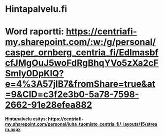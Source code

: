 # Hintapalvelu.fi

# Word raportti: https://centriafi-my.sharepoint.com/:w:/g/personal/casper_ornberg_centria_fi/EdlmasbfcfJMgOuJ5woFdRgBhqYVo5zXa2cFSmly0DpKlQ?e=4%3A57jIB7&fromShare=true&at=9&CID=c3f2e3b0-5a78-7598-2662-91e28efea882
#### Hintapalvelu esitys: https://centriafi-my.sharepoint.com/personal/juha_tuomisto_centria_fi/_layouts/15/stream.aspx
